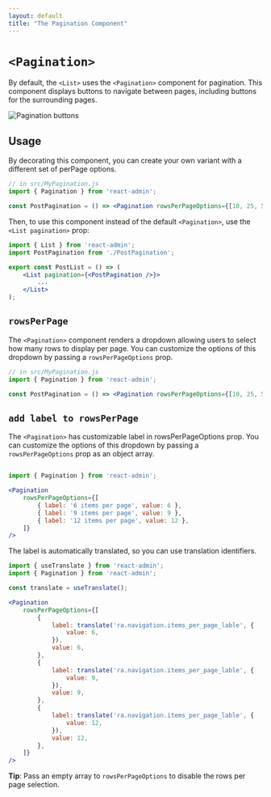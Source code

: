 ```yaml
---
layout: default
title: "The Pagination Component"
---
```


# `<Pagination>`

By default, the `<List>` uses the `<Pagination>` component for pagination. This component displays buttons to navigate between pages, including buttons for the surrounding pages.

![Pagination buttons](./img/pagination-buttons.gif)

## Usage

By decorating this component, you can create your own variant with a different set of perPage options.

```jsx
// in src/MyPagination.js
import { Pagination } from 'react-admin';

const PostPagination = () => <Pagination rowsPerPageOptions={[10, 25, 50, 100]} />;
```

Then, to use this component instead of the default `<Pagination>`, use the `<List pagination>` prop:

```jsx
import { List } from 'react-admin';
import PostPagination from './PostPagination';

export const PostList = () => (
    <List pagination={<PostPagination />}>
        ...
    </List>
);
```

## `rowsPerPage`

The `<Pagination>` component renders a dropdown allowing users to select how many rows to display per page. You can customize the options of this dropdown by passing a `rowsPerPageOptions` prop.

```jsx
// in src/MyPagination.js
import { Pagination } from 'react-admin';

const PostPagination = () => <Pagination rowsPerPageOptions={[10, 25, 50, 100]} />;
```

## `add label to rowsPerPage `

The `<Pagination>` has customizable label in rowsPerPageOptions prop. You can customize the options of this dropdown by passing a `rowsPerPageOptions` prop as an object array.

```jsx 

import { Pagination } from 'react-admin';

<Pagination
    rowsPerPageOptions={[
        { label: '6 items per page', value: 6 },
        { label: '9 items per page', value: 9 },
        { label: '12 items per page', value: 12 },
    ]}
/>
```
The label is automatically translated, so you can use translation identifiers.
```jsx 
import { useTranslate } from 'react-admin'; 
import { Pagination } from 'react-admin';

const translate = useTranslate();

<Pagination
    rowsPerPageOptions={[
        {
            label: translate('ra.navigation.items_per_page_lable', {
                value: 6,
            }),
            value: 6,
        },
        {
            label: translate('ra.navigation.items_per_page_lable', {
                value: 9,
            }),
            value: 9,
        },
        {
            label: translate('ra.navigation.items_per_page_lable', {
                value: 12,
            }),
            value: 12,
        },
    ]}
/>
```
**Tip**: Pass an empty array to `rowsPerPageOptions` to disable the rows per page selection.
